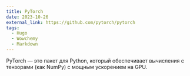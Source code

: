 ```yaml
---
title: PyTorch
date: 2023-10-26
external_link: https://github.com/pytorch/pytorch
tags:
  - Hugo
  - Wowchemy
  - Markdown
---
```


PyTorch — это пакет для Python, который обеспечивает вычисления с тензорами (как NumPy) с мощным ускорением на GPU.

<!--more-->